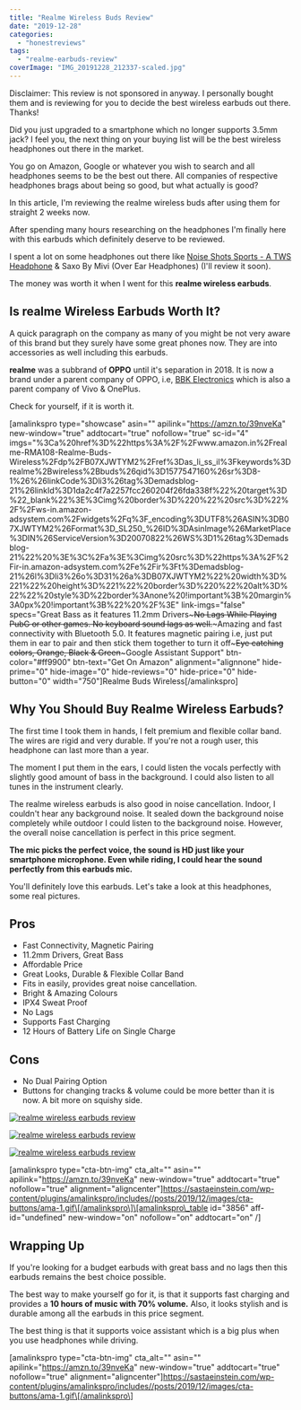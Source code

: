 ```yaml
---
title: "Realme Wireless Buds Review"
date: "2019-12-28"
categories: 
  - "honestreviews"
tags: 
  - "realme-earbuds-review"
coverImage: "IMG_20191228_212337-scaled.jpg"
---
```


Disclaimer: This review is not sponsored in anyway. I personally bought them and is reviewing for you to decide the best wireless earbuds out there. Thanks!

Did you just upgraded to a smartphone which no longer supports 3.5mm jack? I feel you, the next thing on your buying list will be the best wireless headphones out there in the market.

You go on Amazon, Google or whatever you wish to search and all headphones seems to be the best out there. All companies of respective headphones brags about being so good, but what actually is good?

In this article, I'm reviewing the realme wireless buds after using them for straight 2 weeks now.

After spending many hours researching on the headphones I'm finally here with this earbuds which definitely deserve to be reviewed.

I spent a lot on some headphones out there like [Noise Shots Sports - A TWS Headphone](https://sastaeinstein.com/gonoise-noise-shots-sport-honest-review/) & Saxo By Mivi (Over Ear Headphones) (I'll review it soon).

The money was worth it when I went for this **realme wireless earbuds**.

## Is realme Wireless Earbuds Worth It?

A quick paragraph on the company as many of you might be not very aware of this brand but they surely have some great phones now. They are into accessories as well including this earbuds.

**realme** was a subbrand of **OPPO** until it's separation in 2018. It is now a brand under a parent company of OPPO, i.e, [BBK Electronics](https://sastaeinstein.com/oppo-vs-vivo-vs-oneplus-the-secret-you-should-know-about-this-companies/) which is also a parent company of Vivo & OnePlus. 

Check for yourself, if it is worth it. 

\[amalinkspro type="showcase" asin="" apilink="https://amzn.to/39nveKa" new-window="true" addtocart="true" nofollow="true" sc-id="4" imgs="%3Ca%20href%3D%22https%3A%2F%2Fwww.amazon.in%2Frealme-RMA108-Realme-Buds-Wireless%2Fdp%2FB07XJWTYM2%2Fref%3Das\_li\_ss\_il%3Fkeywords%3Drealme%2Bwireless%2Bbuds%26qid%3D1577547160%26sr%3D8-1%26%26linkCode%3Dli3%26tag%3Demadsblog-21%26linkId%3D1da2c4f7a2257fcc260204f26fda338f%22%20target%3D%22\_blank%22%3E%3Cimg%20border%3D%220%22%20src%3D%22%2F%2Fws-in.amazon-adsystem.com%2Fwidgets%2Fq%3F\_encoding%3DUTF8%26ASIN%3DB07XJWTYM2%26Format%3D\_SL250\_%26ID%3DAsinImage%26MarketPlace%3DIN%26ServiceVersion%3D20070822%26WS%3D1%26tag%3Demadsblog-21%22%20%3E%3C%2Fa%3E%3Cimg%20src%3D%22https%3A%2F%2Fir-in.amazon-adsystem.com%2Fe%2Fir%3Ft%3Demadsblog-21%26l%3Dli3%26o%3D31%26a%3DB07XJWTYM2%22%20width%3D%221%22%20height%3D%221%22%20border%3D%220%22%20alt%3D%22%22%20style%3D%22border%3Anone%20!important%3B%20margin%3A0px%20!important%3B%22%20%2F%3E" link-imgs="false" specs="Great Bass as it features 11.2mm Drivers~~~No Lags While Playing PubG or other games. No keyboard sound lags as well.~~~Amazing and fast connectivity with Bluetooth 5.0. It features magnetic pairing i.e, just put them in ear to pair and then stick them together to turn it off~~~Eye catching colors, Orange, Black & Green~~~Google Assistant Support" btn-color="#ff9900" btn-text="Get On Amazon" alignment="alignnone" hide-prime="0" hide-image="0" hide-reviews="0" hide-price="0" hide-button="0" width="750"\]Realme Buds Wireless\[/amalinkspro\]

## Why You Should Buy Realme Wireless Earbuds?

The first time I took them in hands, I felt premium and flexible collar band. The wires are rigid and very durable. If you're not a rough user, this headphone can last more than a year. 

The moment I put them in the ears, I could listen the vocals perfectly with slightly good amount of bass in the background. I could also listen to all tunes in the instrument clearly.

The realme wireless earbuds is also good in noise cancellation. Indoor, I couldn't hear any background noise. It sealed down the background noise completely while outdoor I could listen to the background noise. However, the overall noise cancellation is perfect in this price segment.

**The mic picks the perfect voice, the sound is HD just like your smartphone microphone. Even while riding, I could hear the sound perfectly from this earbuds mic.**

You'll definitely love this earbuds. Let's take a look at this headphones, some real pictures. 

## Pros

- Fast Connectivity, Magnetic Pairing
- 11.2mm Drivers, Great Bass
- Affordable Price
- Great Looks, Durable & Flexible Collar Band
- Fits in easily, provides great noise cancellation.
- Bright & Amazing Colours
- IPX4 Sweat Proof
- No Lags
- Supports Fast Charging
- 12 Hours of Battery Life on Single Charge

## Cons

- No Dual Pairing Option
- Buttons for changing tracks & volume could be more better than it is now. A bit more on squishy side. 

[![realme wireless earbuds review](/posts/2019/12/images/IMG_20191228_212615-768x576.jpg)](https://sastaeinstein.com/wp-content/uploads/2019/12/IMG_20191228_212615-scaled.jpg)

[![realme wireless earbuds review](/posts/2019/12/images/IMG_20191228_212446-768x1024.jpg)](https://sastaeinstein.com/wp-content/uploads/2019/12/IMG_20191228_212446-scaled.jpg)

[![realme wireless earbuds review](/posts/2019/12/images/IMG_20191228_212337-768x1024.jpg)](https://sastaeinstein.com/wp-content/uploads/2019/12/IMG_20191228_212337-scaled.jpg)

\[amalinkspro type="cta-btn-img" cta\_alt="" asin="" apilink="https://amzn.to/39nveKa" new-window="true" addtocart="true" nofollow="true" alignment="aligncenter"\]https://sastaeinstein.com/wp-content/plugins/amalinkspro/includes//posts/2019/12/images/cta-buttons/ama-1.gif\[/amalinkspro\]\[amalinkspro\_table id="3856" aff-id="undefined" new-window="on" nofollow="on" addtocart="on" /\]

## Wrapping Up

If you're looking for a budget earbuds with great bass and no lags then this earbuds remains the best choice possible. 

The best way to make yourself go for it, is that it supports fast charging and provides a **10 hours of music with 70% volume.** Also, it looks stylish and is durable among all the earbuds in this price segment. 

The best thing is that it supports voice assistant which is a big plus when you use headphones while driving. 

\[amalinkspro type="cta-btn-img" cta\_alt="" asin="" apilink="https://amzn.to/39nveKa" new-window="true" addtocart="true" nofollow="true" alignment="aligncenter"\]https://sastaeinstein.com/wp-content/plugins/amalinkspro/includes//posts/2019/12/images/cta-buttons/ama-1.gif\[/amalinkspro\]
